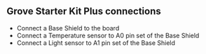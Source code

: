 ## Grove Starter Kit Plus connections
* Connect a Base Shield to the board 
* Connect a Temperature sensor to A0 pin set of the Base Shield
* Connect a Light sensor to A1 pin set of the Base Shield